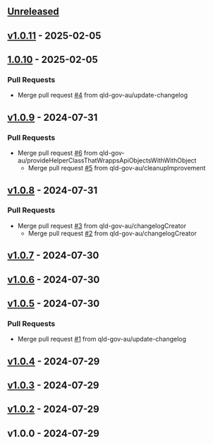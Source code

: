 <a name="unreleased"></a>
## [Unreleased]


<a name="v1.0.11"></a>
## [v1.0.11] - 2025-02-05

<a name="1.0.10"></a>
## [1.0.10] - 2025-02-05
### Pull Requests
- Merge pull request [#4](https://github.com/qld-gov-au/kiteworks-integration/issues/4) from qld-gov-au/update-changelog
  
  
<a name="v1.0.9"></a>
## [v1.0.9] - 2024-07-31
### Pull Requests
- Merge pull request [#6](https://github.com/qld-gov-au/kiteworks-integration/issues/6) from qld-gov-au/provideHelperClassThatWrappsApiObjectsWithWithObject
  - Merge pull request [#5](https://github.com/qld-gov-au/kiteworks-integration/issues/5) from qld-gov-au/cleanupImprovement
  
  
<a name="v1.0.8"></a>
## [v1.0.8] - 2024-07-31
### Pull Requests
- Merge pull request [#3](https://github.com/qld-gov-au/kiteworks-integration/issues/3) from qld-gov-au/changelogCreator
  - Merge pull request [#2](https://github.com/qld-gov-au/kiteworks-integration/issues/2) from qld-gov-au/changelogCreator
  
  
<a name="v1.0.7"></a>
## [v1.0.7] - 2024-07-30

<a name="v1.0.6"></a>
## [v1.0.6] - 2024-07-30

<a name="v1.0.5"></a>
## [v1.0.5] - 2024-07-30
### Pull Requests
- Merge pull request [#1](https://github.com/qld-gov-au/kiteworks-integration/issues/1) from qld-gov-au/update-changelog
  
  
<a name="v1.0.4"></a>
## [v1.0.4] - 2024-07-29

<a name="v1.0.3"></a>
## [v1.0.3] - 2024-07-29

<a name="v1.0.2"></a>
## [v1.0.2] - 2024-07-29

<a name="v1.0.0"></a>
## v1.0.0 - 2024-07-29

[Unreleased]: https://github.com/qld-gov-au/kiteworks-integration/compare/v1.0.11...HEAD
[v1.0.11]: https://github.com/qld-gov-au/kiteworks-integration/compare/1.0.10...v1.0.11
[1.0.10]: https://github.com/qld-gov-au/kiteworks-integration/compare/v1.0.9...1.0.10
[v1.0.9]: https://github.com/qld-gov-au/kiteworks-integration/compare/v1.0.8...v1.0.9
[v1.0.8]: https://github.com/qld-gov-au/kiteworks-integration/compare/v1.0.7...v1.0.8
[v1.0.7]: https://github.com/qld-gov-au/kiteworks-integration/compare/v1.0.6...v1.0.7
[v1.0.6]: https://github.com/qld-gov-au/kiteworks-integration/compare/v1.0.5...v1.0.6
[v1.0.5]: https://github.com/qld-gov-au/kiteworks-integration/compare/v1.0.4...v1.0.5
[v1.0.4]: https://github.com/qld-gov-au/kiteworks-integration/compare/v1.0.3...v1.0.4
[v1.0.3]: https://github.com/qld-gov-au/kiteworks-integration/compare/v1.0.2...v1.0.3
[v1.0.2]: https://github.com/qld-gov-au/kiteworks-integration/compare/v1.0.0...v1.0.2
